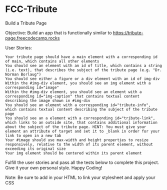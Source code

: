 # FCC-Tribute

Build a Tribute Page

Objective: Build an app that is functionally similar to https://tribute-page.freecodecamp.rocks

User Stories:

    Your tribute page should have a main element with a corresponding id of main, which contains all other elements
    You should see an element with an id of title, which contains a string (i.e. text), that describes the subject of the tribute page (e.g. "Dr. Norman Borlaug")
    You should see either a figure or a div element with an id of img-div
    Within the #img-div element, you should see an img element with a corresponding id="image"
    Within the #img-div element, you should see an element with a corresponding id="img-caption" that contains textual content describing the image shown in #img-div
    You should see an element with a corresponding id="tribute-info", which contains textual content describing the subject of the tribute page
    You should see an a element with a corresponding id="tribute-link", which links to an outside site, that contains additional information about the subject of the tribute page. HINT: You must give your element an attribute of target and set it to _blank in order for your link to open in a new tab
    Your #image should use max-width and height properties to resize responsively, relative to the width of its parent element, without exceeding its original size
    Your img element should be centered within its parent element

Fulfill the user stories and pass all the tests below to complete this project. Give it your own personal style. Happy Coding!

Note: Be sure to add <link rel="stylesheet" href="styles.css"> in your HTML to link your stylesheet and apply your CSS
